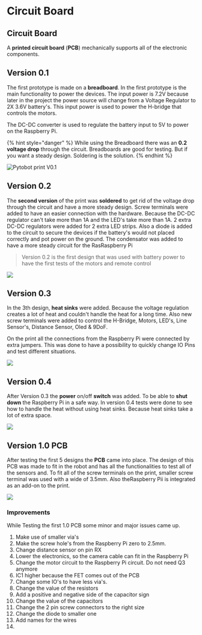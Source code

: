 # Circuit Board

## Circuit Board

A **printed circuit board** \(**PCB**\) mechanically supports all of the electronic components.

## Version 0.1

The first prototype is made on a **breadboard**. In the first prototype is the main functionality to power the devices. The input power is 7.2V because later in the project the power source will change from a Voltage Regulator to 2X 3.6V battery's. This input power is used to power the H-bridge that controls the motors. 

The DC-DC converter is used to regulate the battery input to 5V to power on the Raspberry Pi.

{% hint style="danger" %}
While using the Breadboard there was an **0.2 voltage drop** through the circuit. Breadboards are good for testing. But if you want a steady design. Soldering is the solution. 
{% endhint %}

![Pytobot print V0.1](../../.gitbook/assets/img_5078-2-copy.jpg)

## Version 0.2

The **second version** of the print was **soldered** to get rid of the voltage drop through the circuit and have a more steady design. Screw terminals were added  to have an easier connection with the hardware. Because the DC-DC regulator can't take more than 1A and the LED's take more than 1A. 2 extra DC-DC regulators were added for 2 extra LED strips. Also a diode is added to the circuit to secure the devices if the battery's would not placed correctly and pot power on the ground. The condensator was added to have a more steady circuit for the RasRaspberry Pi

> Version 0.2 is the first design that was used with battery power to have the first tests of the motors and remote control



![](../../.gitbook/assets/img_3614-copy.jpg)

## Version 0.3

In the 3th design, **heat sinks** were added. Because the voltage regulation creates a lot of heat and couldn't handle the heat for a long time. Also new screw terminals were added to control the H-Bridge, Motors, LED's, Line Sensor's, Distance Sensor, Oled & 9DoF. 

On the print all the connections from the Raspberry Pi were connected by extra jumpers. This was done to have a possibility to quickly change IO Pins and test different situations. 

![](../../.gitbook/assets/img_3612-copy.jpg)

## Version 0.4

After Version 0.3 the **power** on/off **switch** was added. To be able to **shut down** the Raspberry Pi in a safe way. In version 0.4 tests were done to see how to handle the heat without using heat sinks. Because heat sinks take a lot of extra space. 

![](../../.gitbook/assets/img_3615-copy.jpg)

## Version 1.0 PCB

After testing the first 5 designs the **PCB** came into place. The design of this PCB was made to fit in the robot and has all the functionalities to test all of the sensors and. To fit all of the screw terminals on the print, smaller screw terminal was used with a wide of 3.5mm. Also theRaspberry Pii is integrated as an add-on to the print.

![](../../.gitbook/assets/0a3b964b-c420-445c-a626-979100233cd0_1_0_1.png)

### Improvements

While Testing the first 1.0 PCB some minor and major issues came up. 

1. Make use of smaller via's
2. Make the screw hole's from the Raspberry Pi zero to 2.5mm.
3. Change distance sensor on pin RX
4. Lower the electronics, so the camera cable can fit in the Raspberry Pi
5. Change the motor circuit to the Raspberry Pi circuit. Do not need Q3 anymore
6. IC1 higher because the FET comes out of the PCB
7. Change some IO's to have less via's.
8. Change the value of the resistors
9. Add a positive and negative side of the capacitor sign
10. Change the value of the capacitors
11. Change the 2 pin screw connectors to the right size
12. Change the diode to smaller one
13. Add names for the wires
14. 
